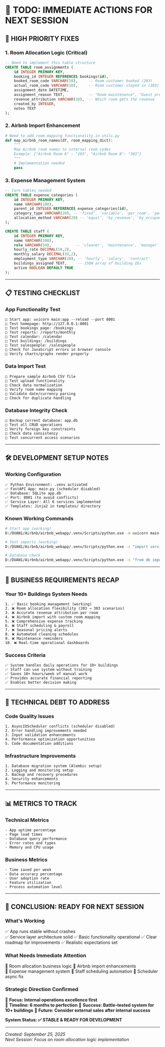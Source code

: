 # 🎯 TODO: IMMEDIATE ACTIONS FOR NEXT SESSION

## 🚨 **HIGH PRIORITY FIXES**

### **1. Room Allocation Logic (Critical)**
```sql
-- Need to implement this table structure
CREATE TABLE room_assignments (
    id INTEGER PRIMARY KEY,
    booking_id INTEGER REFERENCES bookings(id),
    booked_room_code VARCHAR(10),     -- Room customer booked (203)
    actual_room_code VARCHAR(10),     -- Room customer stayed in (303)  
    assignment_date DATETIME,
    assignment_reason TEXT,           -- "Room maintenance", "Guest preference"
    revenue_attribution VARCHAR(10),  -- Which room gets the revenue
    created_by INTEGER,
    notes TEXT
);
```

### **2. Airbnb Import Enhancement**
```python
# Need to add room mapping functionality in utils.py
def map_airbnb_room_names(df, room_mapping_dict):
    """
    Map Airbnb room names to internal room codes
    Example: {"Airbnb Room A" : "203", "Airbnb Room B": "303"}
    """
    # Implementation needed
    pass
```

### **3. Expense Management System**
```sql
-- Core tables needed
CREATE TABLE expense_categories (
    id INTEGER PRIMARY KEY,
    name VARCHAR(100),
    parent_id INTEGER REFERENCES expense_categories(id),
    category_type VARCHAR(20), -- 'fixed', 'variable', 'per_room', 'per_booking'
    allocation_method VARCHAR(20) -- 'equal', 'by_revenue', 'by_occupancy'
);

CREATE TABLE staff (
    id INTEGER PRIMARY KEY,
    name VARCHAR(100),
    role VARCHAR(50),           -- 'cleaner', 'maintenance', 'manager'
    hourly_rate DECIMAL(10,2),
    monthly_salary DECIMAL(10,2),
    employment_type VARCHAR(20), -- 'hourly', 'salary', 'contract'
    buildings_assigned TEXT,     -- JSON array of building IDs
    active BOOLEAN DEFAULT TRUE
);
```

---

## 📋 **TESTING CHECKLIST**

### **App Functionality Test**
```
□ Start app: uvicorn main:app --reload --port 8001
□ Test homepage: http://127.0.0.1:8001
□ Test bookings page: /bookings
□ Test reports: /reports/monthly  
□ Test calendar: /calendar
□ Test buildings: /buildings
□ Test salespeople: /salespeople
□ Check for JavaScript errors in browser console
□ Verify charts/graphs render properly
```

### **Data Import Test**
```
□ Prepare sample Airbnb CSV file
□ Test upload functionality
□ Check data normalization
□ Verify room name mapping
□ Validate date/currency parsing
□ Check for duplicate handling
```

### **Database Integrity Check**
```
□ Backup current database: app.db
□ Test all CRUD operations
□ Verify foreign key constraints
□ Check data consistency
□ Test concurrent access scenarios
```

---

## 🛠️ **DEVELOPMENT SETUP NOTES**

### **Working Configuration**
```
✅ Python Environment: .venv activated
✅ FastAPI App: main.py (scheduler disabled)  
✅ Database: SQLite app.db
✅ Port: 8001 (to avoid conflicts)
✅ Service Layer: All 6 services implemented
✅ Templates: Jinja2 in templates/ directory
```

### **Known Working Commands**
```bash
# Start app (working)
D:/DUAN1/Airbnb/airbnb_webapp/.venv/Scripts/python.exe -m uvicorn main:app --reload --port 8001

# Test imports (working)  
D:/DUAN1/Airbnb/airbnb_webapp/.venv/Scripts/python.exe -c "import services.base; print('Services imported successfully')"

# Database check
D:/DUAN1/Airbnb/airbnb_webapp/.venv/Scripts/python.exe -c "from db import init_db; init_db(); print('Database initialized')"
```

---

## 🎯 **BUSINESS REQUIREMENTS RECAP**

### **Your 10+ Buildings System Needs**
```
1. ✅ Basic booking management (working)
2. ❌ Room allocation flexibility (203 → 303 scenarios)  
3. ❌ Accurate revenue attribution per room
4. ❌ Airbnb import with custom room mapping
5. ❌ Comprehensive expense tracking
6. ❌ Staff scheduling & payroll
7. ❌ Seasonal pricing alerts
8. ❌ Automated cleaning schedules
9. ❌ Maintenance reminders
10. ❌ Real-time operational dashboards
```

### **Success Criteria**
```
✅ System handles daily operations for 10+ buildings
✅ Staff can use system without training
✅ Saves 10+ hours/week of manual work
✅ Provides accurate financial reporting
✅ Enables better decision making
```

---

## 🔧 **TECHNICAL DEBT TO ADDRESS**

### **Code Quality Issues**
```
1. AsyncIOScheduler conflicts (scheduler disabled)
2. Error handling improvements needed
3. Input validation enhancements
4. Performance optimization opportunities
5. Code documentation additions
```

### **Infrastructure Improvements**
```
1. Database migration system (Alembic setup)
2. Logging and monitoring setup
3. Backup and recovery procedures  
4. Security enhancements
5. Performance monitoring
```

---

## 📊 **METRICS TO TRACK**

### **Technical Metrics**
```
- App uptime percentage
- Page load times
- Database query performance  
- Error rates and types
- Memory and CPU usage
```

### **Business Metrics**
```
- Time saved per week
- Data accuracy percentage
- User adoption rate
- Feature utilization
- Process automation level
```

---

## 🎊 **CONCLUSION: READY FOR NEXT SESSION**

### **What's Working**
✅ App runs stable without crashes  
✅ Service layer architecture solid
✅ Basic functionality operational
✅ Clear roadmap for improvements
✅ Realistic expectations set

### **What Needs Immediate Attention**  
🔄 Room allocation business logic
🔄 Airbnb import enhancements  
🔄 Expense management system
🔄 Staff scheduling automation
🔄 Scheduler async fix

### **Strategic Direction Confirmed**
🎯 **Focus: Internal operations excellence first**  
🎯 **Timeline: 6 months to perfection**
🎯 **Success: Battle-tested system for 10+ buildings**
🎯 **Future: Consider external sales after internal success**

**System Status: ✅ STABLE & READY FOR DEVELOPMENT**

---

*Created: September 25, 2025*  
*Next Session: Focus on room allocation logic implementation*